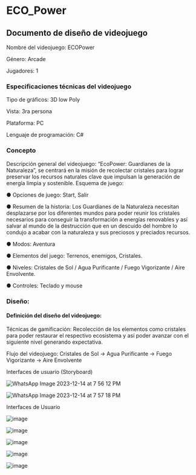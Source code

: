 # ECO_Power

## Documento de diseño de videojuego

Nombre del videojuego: ECOPower

Género: Arcade

Jugadores: 1

### Especificaciones técnicas del videojuego

Tipo de gráficos: 3D low Poly

Vista: 3ra persona

Plataforma: PC

Lenguaje de programación: C#

### Concepto

Descripción general del videojuego: “EcoPower: Guardianes de la Naturaleza”, se centrará en la misión de recolectar cristales para lograr preservar los recursos naturales clave que impulsan la generación de energía limpia y sostenible.
Esquema de juego:

●	Opciones de juego: Start, Salir

●	Resumen de la historia: Los Guardianes de la Naturaleza necesitan desplazarse por los diferentes mundos para poder reunir los cristales necesarios para conseguir la transformación a energías renovables y así salvar al mundo de la destrucción que en un descuido del hombre lo condujo a acabar con la naturaleza y sus preciosos y preciados recursos.

●	Modos: Aventura

●	Elementos del juego: Terrenos, enemigos, Cristales.

●	Niveles: Cristales de Sol / Agua Purificante / Fuego Vigorizante / Aire Envolvente.

●	Controles: Teclado y mouse

### Diseño:

#### Definición del diseño del videojuego: 

Técnicas de gamificación: Recolección de los elementos como cristales para poder restaurar el respectivo ecosistema y así poder avanzar con el siguiente nivel generando expectativa.

Flujo del videojuego: Cristales de Sol -> Agua Purificante -> Fuego Vigorizante -> Aire Envolvente 

Interfaces de usuario (Storyboard)

![WhatsApp Image 2023-12-14 at 7 56 12 PM](https://github.com/FerRomero1990/ECO_Power/assets/113949903/d2cdbfbf-b246-459d-92f1-946b45910993)

![WhatsApp Image 2023-12-14 at 7 57 18 PM](https://github.com/FerRomero1990/ECO_Power/assets/113949903/473af1f6-1e8d-4139-bec2-b71928acab3f)

Interfaces de Usuario

![image](https://github.com/FerRomero1990/ECO_Power/assets/113949903/38a10609-06c1-4673-9d6c-fed9c552cf6b)

![image](https://github.com/FerRomero1990/ECO_Power/assets/113949903/bdf6df4d-029d-4e6c-a8ae-6be2be2395ee)

![image](https://github.com/FerRomero1990/ECO_Power/assets/113949903/79f9b98e-d33b-4557-86a9-1019fe3bd3ca)

![image](https://github.com/FerRomero1990/ECO_Power/assets/113949903/fe2799f2-74da-4f31-98e3-cc054d36398f)

![image](https://github.com/FerRomero1990/ECO_Power/assets/113949903/73c16b95-a839-4ed1-a902-31b1b92416dd)

